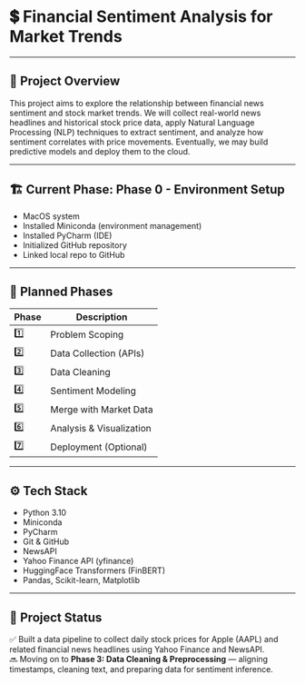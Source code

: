 # 💲 Financial Sentiment Analysis for Market Trends

---

## 📌 Project Overview

This project aims to explore the relationship between financial news sentiment and stock market trends. We will collect real-world news headlines and historical stock price data, apply Natural Language Processing (NLP) techniques to extract sentiment, and analyze how sentiment correlates with price movements. Eventually, we may build predictive models and deploy them to the cloud.

---

## 🏗️ Current Phase: Phase 0 - Environment Setup

- MacOS system
- Installed Miniconda (environment management)
- Installed PyCharm (IDE)
- Initialized GitHub repository
- Linked local repo to GitHub

---

## 🔮 Planned Phases

| Phase | Description |
|-------|-------------|
| 1️⃣ | Problem Scoping |
| 2️⃣ | Data Collection (APIs) |
| 3️⃣ | Data Cleaning |
| 4️⃣ | Sentiment Modeling |
| 5️⃣ | Merge with Market Data |
| 6️⃣ | Analysis & Visualization |
| 7️⃣ | Deployment (Optional) |

---

## ⚙️ Tech Stack

- Python 3.10
- Miniconda
- PyCharm
- Git & GitHub
- NewsAPI
- Yahoo Finance API (yfinance)
- HuggingFace Transformers (FinBERT)
- Pandas, Scikit-learn, Matplotlib

---

## 📅 Project Status

✅ Built a data pipeline to collect daily stock prices for Apple (AAPL) and related financial news headlines using Yahoo Finance and NewsAPI.  
🔜 Moving on to **Phase 3: Data Cleaning & Preprocessing** — aligning timestamps, cleaning text, and preparing data for sentiment inference.
